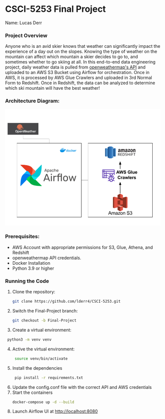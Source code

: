 # CSCI-5253 Final Project
Name: Lucas Derr

### Project Overview
Anyone who is an avid skier knows that weather can significantly impact the experience of a day out on the slopes. Knowing the type of weather on the mountain can affect which mountain a skier decides to go to, and sometimes whether to go skiing at all. In this end-to-end data engineering project, daily weather data is pulled from [openweathermap's API](https://openweathermap.org/api) and uploaded to an AWS S3 Bucket using Airflow for orchestration. Once in AWS, it is processed by AWS Glue Crawlers and uploaded in 3rd Normal Form to Redshift. Once in Redshift, the data can be analyzed to determine which ski mountain will have the best weather!

### Architecture Diagram:
![Architecture Diagram](architecture_diagram.png)

### Prerequisites:
- AWS Account with appropriate permissions for S3, Glue, Athena, and Redshift
- openweathermap API credentials.
- Docker Installation
- Python 3.9 or higher

### Running the Code

1. Clone the repository:
   ```bash
   git clone https://github.com/lderr4/CSCI-5253.git
   ```
2. Switch the Final-Project branch:
   ```bash
   git checkout -b Final-Project
   ```
   
3.  Create a virtual environment:
   ```bash
    python3 -m venv venv
   ```
4. Active the virtual environment:
   ```bash
    source venv/bin/activate
   ```
5. Install the dependencies
   ```bash
    pip install -r requirements.txt
   ```
6. Update the config.conf file with the correct API and AWS credentials
7. Start the containers
   ```bash
   docker-compose up -d --build
   ```
8. Launch Airflow UI at [http://localhost:8080](http://localhost:8080)
 



